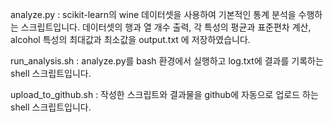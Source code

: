analyze.py : scikit-learn의 wine 데이터셋을 사용하여 기본적인 통계 분석을 수행하는 스크립트입니다.
데이터셋의 행과 열 개수 출력, 각 특성의 평균과 표준편차 계산, alcohol 특성의 최대값과 최소값을 output.txt 에 저장하였습니다.

run_analysis.sh : analyze.py를 bash 환경에서 실행하고 log.txt에 결과를 기록하는 shell 스크립트입니다.

upload_to_github.sh : 작성한 스크립트와 결과물을 github에 자동으로 업로드 하는 shell 스크립트입니다.